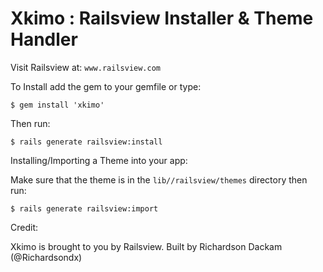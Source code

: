 Xkimo : Railsview Installer & Theme Handler
==========================================

Visit Railsview at: `www.railsview.com`

To Install add the gem to your gemfile or type:

    $ gem install 'xkimo'

Then run:

    $ rails generate railsview:install

Installing/Importing a Theme into your app:

Make sure that the theme is in the `lib//railsview/themes` directory then run:

    $ rails generate railsview:import


Credit:

Xkimo is brought to you by Railsview. Built by Richardson Dackam (@Richardsondx)

